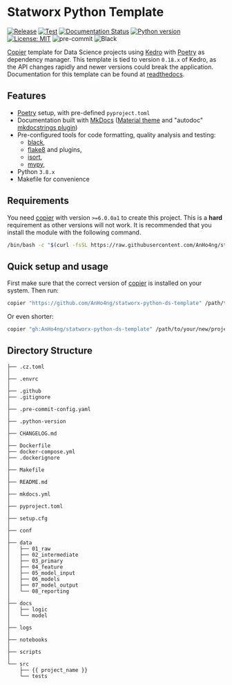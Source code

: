 # Statworx Python Template

[![Release](https://github.com/AnHo4ng/statworx-python-ds-template/workflows/Release%20Pipeline/badge.svg)](https://github.com/AnHo4ng/statworx-python-ds-template/actions/workflows/release.yml)
[![Test](https://github.com/AnHo4ng/statworx-python-ds-template/workflows/Test/badge.svg)](https://github.com/AnHo4ng/statworx-python-ds-template/actions/workflows/test.yml)
[![Documentation Status](https://readthedocs.org/projects/statworx-python-ds-template/badge/?version=latest)](https://statworx-python-ds-template.readthedocs.io/en/latest/?badge=latest)
[![Python version](https://img.shields.io/badge/python-3.8-blue.svg)](https://pypi.org/project/kedro/)
[![License: MIT](https://img.shields.io/badge/License-MIT-yellow.svg)](https://github.com/AnHo4ng/statworx-python-ds-template/blob/master/LICENCE)
![pre-commit](https://img.shields.io/badge/pre--commit-enabled-brightgreen?logo=pre-commit&logoColor=white)
![Black](https://img.shields.io/badge/code%20style-black-000000.svg)

[Copier](https://github.com/copier-org/copier) template for Data Science projects using [Kedro](https://kedro.readthedocs.io/en/stable/) with [Poetry](https://github.com/python-poetry/poetry) as dependency manager.
This template is tied to version `0.18.x` of Kedro, as the API changes rapidly and newer versions could break the application.
Documentation for this template can be found at [readthedocs](https://statworx-python-ds-template.readthedocs.io/en/latest/).

## Features

- [Poetry](https://github.com/sdispater/poetry) setup, with pre-defined `pyproject.toml`
- Documentation built with [MkDocs](https://github.com/mkdocs/mkdocs)
  ([Material theme](https://github.com/squidfunk/mkdocs-material)
  and "autodoc" [mkdocstrings plugin](https://github.com/pawamoy/mkdocstrings))
- Pre-configured tools for code formatting, quality analysis and testing:
    - [black](https://github.com/psf/black),
    - [flake8](https://gitlab.com/pycqa/flake8) and plugins,
    - [isort](https://github.com/timothycrosley/isort),
    - [mypy](https://github.com/python/mypy),
- Python `3.8.x`
- Makefile for convenience

## Requirements

You need [copier](https://copier.readthedocs.io/en/latest) with version `>=6.0.0a1` to create this project.
This is a **hard** requirement as other versions will not work.
It is recommended that you install the module with the following command.

```bash
/bin/bash -c "$(curl -fsSL https://raw.githubusercontent.com/AnHo4ng/statworx-python-ds-template/master/install_copier.sh)"
```

## Quick setup and usage

First make sure that the correct version of [copier](https://copier.readthedocs.io/en/latest) is installed on your system. Then run:

```bash
copier "https://github.com/AnHo4ng/statworx-python-ds-template" /path/to/your/new/project
```

Or even shorter:

```bash
copier "gh:AnHo4ng/statworx-python-ds-template" /path/to/your/new/project
```

## Directory Structure

```
├── .cz.toml
│
├── .envrc
│
├── .github
├── .gitignore
│
├── .pre-commit-config.yaml
│
├── .python-version
│
├── CHANGELOG.md
│
├── Dockerfile
├── docker-compose.yml
├── .dockerignore
│
├── Makefile
│
├── README.md
│
├── mkdocs.yml
│
├── pyproject.toml
│
├── setup.cfg
│
├── conf
│
├── data
│   ├── 01_raw
│   ├── 02_intermediate
│   ├── 03_primary
│   ├── 04_feature
│   ├── 05_model_input
│   ├── 06_models
│   ├── 07_model_output
│   └── 08_reporting
│
├── docs
│   ├── logic
│   └── model
│
├── logs
│
├── notebooks
│
├── scripts
│
└── src
    ├── {{ project_name }}
    └── tests
```
